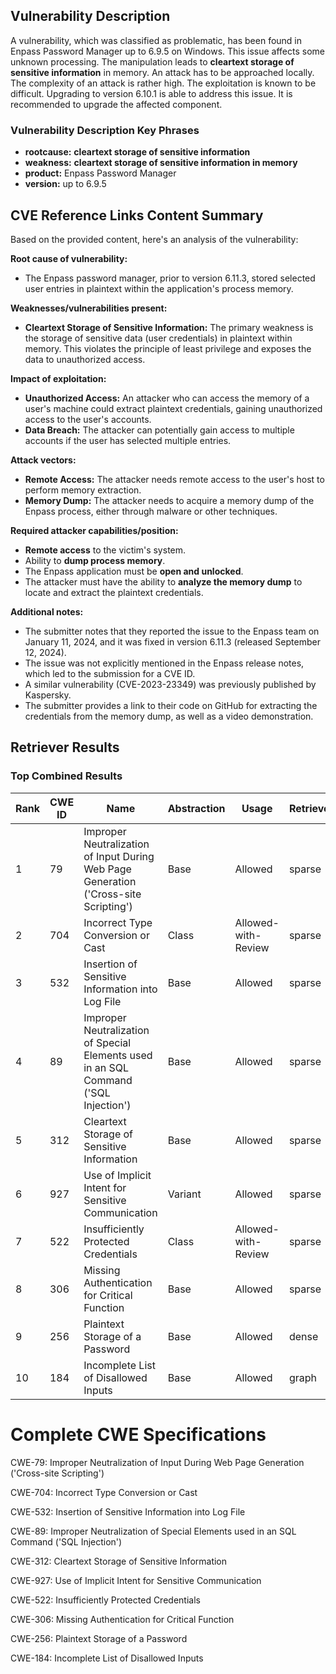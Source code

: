 ## Vulnerability Description
A vulnerability, which was classified as problematic, has been found in Enpass Password Manager up to 6.9.5 on Windows. This issue affects some unknown processing. The manipulation leads to **cleartext storage of sensitive information** in memory. An attack has to be approached locally. The complexity of an attack is rather high. The exploitation is known to be difficult. Upgrading to version 6.10.1 is able to address this issue. It is recommended to upgrade the affected component.

### Vulnerability Description Key Phrases
- **rootcause:** **cleartext storage of sensitive information**
- **weakness:** **cleartext storage of sensitive information in memory**
- **product:** Enpass Password Manager
- **version:** up to 6.9.5

## CVE Reference Links Content Summary
Based on the provided content, here's an analysis of the vulnerability:

**Root cause of vulnerability:**
- The Enpass password manager, prior to version 6.11.3, stored selected user entries in plaintext within the application's process memory.

**Weaknesses/vulnerabilities present:**
- **Cleartext Storage of Sensitive Information:** The primary weakness is the storage of sensitive data (user credentials) in plaintext within memory. This violates the principle of least privilege and exposes the data to unauthorized access.

**Impact of exploitation:**
- **Unauthorized Access:** An attacker who can access the memory of a user's machine could extract plaintext credentials, gaining unauthorized access to the user's accounts.
- **Data Breach:** The attacker can potentially gain access to multiple accounts if the user has selected multiple entries.

**Attack vectors:**
- **Remote Access:** The attacker needs remote access to the user's host to perform memory extraction.
- **Memory Dump:** The attacker needs to acquire a memory dump of the Enpass process, either through malware or other techniques.

**Required attacker capabilities/position:**
- **Remote access** to the victim's system.
- Ability to **dump process memory**.
- The Enpass application must be **open and unlocked**.
- The attacker must have the ability to **analyze the memory dump** to locate and extract the plaintext credentials.

**Additional notes:**
- The submitter notes that they reported the issue to the Enpass team on January 11, 2024, and it was fixed in version 6.11.3 (released September 12, 2024).
- The issue was not explicitly mentioned in the Enpass release notes, which led to the submission for a CVE ID.
- A similar vulnerability (CVE-2023-23349) was previously published by Kaspersky.
- The submitter provides a link to their code on GitHub for extracting the credentials from the memory dump, as well as a video demonstration.

## Retriever Results

### Top Combined Results

| Rank | CWE ID | Name | Abstraction | Usage  | Retrievers | Individual Scores |
|------|--------|------|-------------|-------|------------|-------------------|
| 1 | 79 | Improper Neutralization of Input During Web Page Generation ('Cross-site Scripting') | Base | Allowed | sparse | 0.565 |
| 2 | 704 | Incorrect Type Conversion or Cast | Class | Allowed-with-Review | sparse | 0.524 |
| 3 | 532 | Insertion of Sensitive Information into Log File | Base | Allowed | sparse | 0.519 |
| 4 | 89 | Improper Neutralization of Special Elements used in an SQL Command ('SQL Injection') | Base | Allowed | sparse | 0.514 |
| 5 | 312 | Cleartext Storage of Sensitive Information | Base | Allowed | sparse | 0.505 |
| 6 | 927 | Use of Implicit Intent for Sensitive Communication | Variant | Allowed | sparse | 0.498 |
| 7 | 522 | Insufficiently Protected Credentials | Class | Allowed-with-Review | sparse | 0.491 |
| 8 | 306 | Missing Authentication for Critical Function | Base | Allowed | sparse | 0.490 |
| 9 | 256 | Plaintext Storage of a Password | Base | Allowed | dense | 0.584 |
| 10 | 184 | Incomplete List of Disallowed Inputs | Base | Allowed | graph | 0.002 |



# Complete CWE Specifications

CWE-79: Improper Neutralization of Input During Web Page Generation ('Cross-site Scripting')

CWE-704: Incorrect Type Conversion or Cast

CWE-532: Insertion of Sensitive Information into Log File

CWE-89: Improper Neutralization of Special Elements used in an SQL Command ('SQL Injection')

CWE-312: Cleartext Storage of Sensitive Information

CWE-927: Use of Implicit Intent for Sensitive Communication

CWE-522: Insufficiently Protected Credentials

CWE-306: Missing Authentication for Critical Function

CWE-256: Plaintext Storage of a Password

CWE-184: Incomplete List of Disallowed Inputs